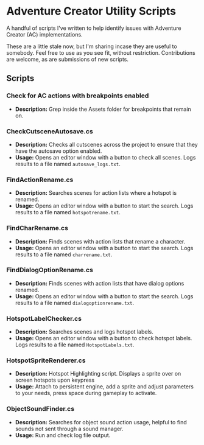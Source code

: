 # Adventure Creator Utility Scripts

A handful of scripts I've written to help identify issues with Adventure Creator (AC) implementations.

These are a little stale now, but I'm sharing incase they are useful to somebody. Feel free to use as you see fit, without restriction.
Contributions are welcome, as are submissions of new scripts.

## Scripts

### Check for AC actions with breakpoints enabled
- **Description:** Grep inside the Assets folder for breakpoints that remain on.

### CheckCutsceneAutosave.cs
- **Description:** Checks all cutscenes across the project to ensure that they have the autosave option enabled.
- **Usage:** Opens an editor window with a button to check all scenes. Logs results to a file named `autosave_logs.txt`.

### FindActionRename.cs
- **Description:** Searches scenes for action lists where a hotspot is renamed.
- **Usage:** Opens an editor window with a button to start the search. Logs results to a file named `hotspotrename.txt`.

### FindCharRename.cs
- **Description:** Finds scenes with action lists that rename a character.
- **Usage:** Opens an editor window with a button to start the search. Logs results to a file named `charrename.txt`.

### FindDialogOptionRename.cs
- **Description:** Finds scenes with action lists that have dialog options renamed.
- **Usage:** Opens an editor window with a button to start the search. Logs results to a file named `dialogoptionrename.txt`.

### HotspotLabelChecker.cs
- **Description:** Searches scenes and logs hotspot labels.
- **Usage:** Opens an editor window with a button to check hotspot labels. Logs results to a file named `HotspotLabels.txt`.

### HotspotSpriteRenderer.cs
- **Description:** Hotspot Highlighting script. Displays a sprite over on screen hotspots upon keypress
- **Usage:** Attach to persistent engine, add a sprite and adjust parameters to your needs, press space during gameplay to activate.

### ObjectSoundFinder.cs
- **Description:** Searches for object sound action usage, helpful to find sounds not sent through a sound manager.
- **Usage:** Run and check log file output.